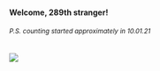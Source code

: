 #### Welcome, 289th stranger!

###### <sup>P.S. counting started approximately in 10.01.21</sup>

<img src="https://kraftwerk28.pp.ua/vcnt.png"></img>
